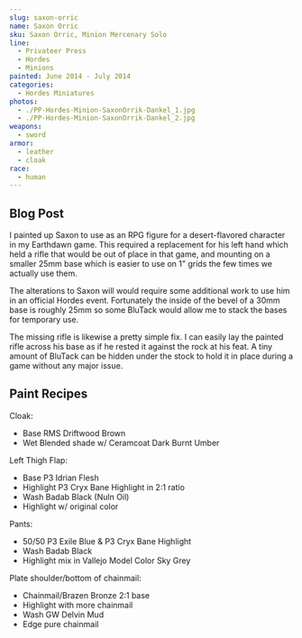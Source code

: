 ```yaml
---
slug: saxon-orric
name: Saxon Orric
sku: Saxon Orric, Minion Mercenary Solo
line:
  - Privateer Press
  - Hordes
  - Minions
painted: June 2014 - July 2014
categories:
  - Hordes Miniatures
photos:
  - ./PP-Hordes-Minion-SaxonOrrik-Dankel_1.jpg
  - ./PP-Hordes-Minion-SaxonOrrik-Dankel_2.jpg
weapons:
  - sword
armor:
  - leather
  - cloak
race:
  - human
---
```


## Blog Post

I painted up Saxon to use as an RPG figure for a desert-flavored character in my Earthdawn game. This required a replacement for his left hand which held a rifle that would be out of place in that game, and mounting on a smaller 25mm base which is easier to use on 1" grids the few times we actually use them.

The alterations to Saxon will would require some additional work to use him in an official Hordes event. Fortunately the inside of the bevel of a 30mm base is roughly 25mm so some BluTack would allow me to stack the bases for temporary use.

The missing rifle is likewise a pretty simple fix. I can easily lay the painted rifle across his base as if he rested it against the rock at his feat. A tiny amount of BluTack can be hidden under the stock to hold it in place during a game without any major issue.

## Paint Recipes

Cloak:

- Base RMS Driftwood Brown
- Wet Blended shade w/ Ceramcoat Dark Burnt Umber

Left Thigh Flap:

- Base P3 Idrian Flesh
- Highlight P3 Cryx Bane Highlight in 2:1 ratio
- Wash Badab Black (Nuln Oil)
- Highlight w/ original color

Pants:

- 50/50 P3 Exile Blue & P3 Cryx Bane Highlight
- Wash Badab Black
- Highlight mix in Vallejo Model Color Sky Grey

Plate shoulder/bottom of chainmail:

- Chainmail/Brazen Bronze 2:1 base
- Highlight with more chainmail
- Wash GW Delvin Mud
- Edge pure chainmail
